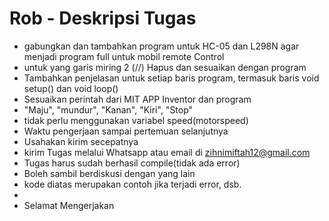 # Rob - Deskripsi Tugas
- gabungkan dan tambahkan program untuk HC-05 dan L298N agar menjadi program full untuk mobil remote Control
- untuk yang garis miring 2 (//) Hapus dan sesuaikan dengan program
- Tambahkan penjelasan untuk setiap baris program, termasuk baris void setup() dan void loop()
- Sesuaikan perintah dari MIT APP Inventor dan program
- "Maju", "mundur", "Kanan", "Kiri", "Stop"
- tidak perlu menggunakan variabel speed(motorspeed)
- Waktu pengerjaan sampai pertemuan selanjutnya
- Usahakan kirim secepatnya
- kirim Tugas melalui Whatsapp atau email di zihnimiftah12@gmail.com
- Tugas harus sudah berhasil compile(tidak ada error)
- Boleh sambil berdiskusi dengan yang lain
- kode diatas merupakan contoh jika terjadi error, dsb.
- 
- Selamat Mengerjakan
